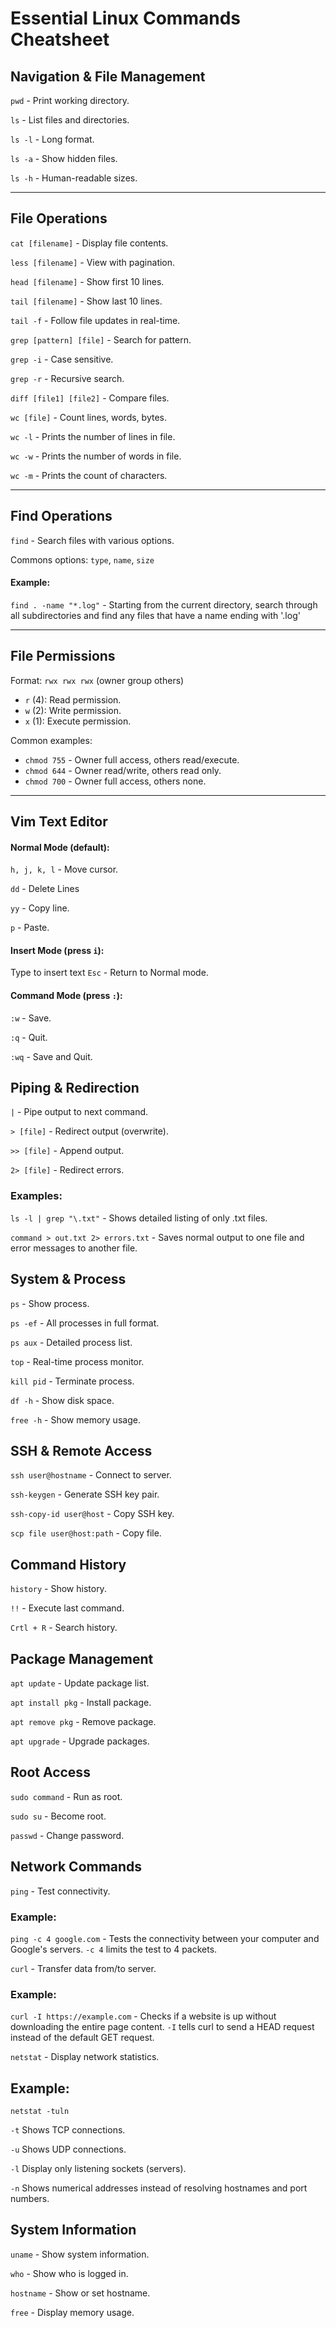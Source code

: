 # Essential Linux Commands Cheatsheet 

## Navigation & File Management 

`pwd` - Print working directory.

`ls` - List files and directories.

`ls -l` - Long format.

`ls -a` - Show hidden files.

`ls -h` - Human-readable sizes.

------------

## File Operations 

`cat [filename]` - Display file contents.

`less [filename]` - View with pagination.

`head [filename]` - Show first 10 lines.

`tail [filename]` - Show last 10 lines.

`tail -f` - Follow file updates in real-time.

`grep [pattern] [file]` - Search for pattern.

`grep -i` - Case sensitive.

`grep -r` - Recursive search.


`diff [file1] [file2]` - Compare files.

`wc [file]` - Count lines, words, bytes.

`wc -l` - Prints the number of lines in file.

`wc -w` - Prints the number of words in file.

`wc -m` - Prints the count of characters.

------------
## Find Operations 

`find` - Search files with various options.

Commons options: `type`, `name`, `size`

#### Example:

`find . -name "*.log"` - Starting from the current directory, search through all subdirectories and find any files that have a name ending with '.log' 

------------
## File Permissions

Format: `rwx rwx rwx` (owner group others)
- `r` (4): Read permission.
- `w` (2): Write permission.
- `x` (1): Execute permission.

Common examples:
- `chmod 755` - Owner full access, others read/execute.
- `chmod 644` - Owner read/write, others read only.
- `chmod 700` - Owner full access, others none.

------------
## Vim Text Editor

#### Normal Mode (default):

`h, j, k, l` - Move cursor.

`dd` - Delete Lines

`yy` - Copy line.

`p` - Paste.


#### Insert Mode (press `i`):

Type to insert text
`Esc` - Return to Normal mode.


#### Command Mode (press `:`):

`:w` - Save.

`:q` - Quit.

`:wq` - Save and Quit.

## Piping & Redirection

`|` - Pipe output to next command.

`> [file]` - Redirect output (overwrite).

`>> [file]` - Append output.

`2> [file]` - Redirect errors.

### Examples:

`ls -l | grep "\.txt"` - Shows detailed listing of only .txt files.


`command > out.txt 2> errors.txt` - Saves normal output to one file and error messages to another file.

## System & Process

`ps` - Show process.

`ps -ef` - All processes in full format.

`ps aux` - Detailed process list.


`top` - Real-time process monitor.

`kill pid` - Terminate process.

`df -h` - Show disk space.

`free -h` - Show memory usage.


## SSH & Remote Access

`ssh user@hostname` - Connect to server.

`ssh-keygen` - Generate SSH key pair.

`ssh-copy-id user@host` - Copy SSH key.

`scp file user@host:path` - Copy file.

## Command History

`history` - Show history.

`!!` - Execute last command.

`Crtl + R` - Search history.

## Package Management
`apt update` - Update package list.

`apt install pkg` - Install package.

`apt remove pkg` - Remove package.

`apt upgrade` - Upgrade packages.

## Root Access

`sudo command` - Run as root.

`sudo su` - Become root.

`passwd` - Change password.

## Network Commands

`ping` - Test connectivity.

### Example:

`ping -c 4 google.com` - Tests the connectivity between your computer and Google's servers. `-c 4` limits the test to 4 packets.

`curl` - Transfer data from/to server.

### Example:

`curl -I https://example.com` - Checks if a website is up without downloading the entire page content. `-I` tells curl to send a HEAD request instead of the default GET request.

`netstat` - Display network statistics.

## Example:

`netstat -tuln`

`-t` Shows TCP connections.

`-u` Shows UDP connections.

`-l` Display only listening sockets (servers).

`-n` Shows numerical addresses instead of resolving hostnames and port numbers.

## System Information

`uname` - Show system information.

`who` - Show who is logged in.

`hostname` - Show or set hostname.

`free` - Display memory usage.
